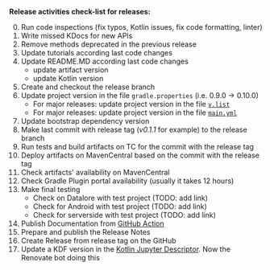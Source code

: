 **Release activities check-list for releases:**

0. Run code inspections (fix typos, Kotlin issues, fix code formatting, linter)
1. Write missed KDocs for new APIs
2. Remove methods deprecated in the previous release 
3. Update tutorials according last code changes
4. Update README.MD according last code changes
   - update artifact version
   - update Kotlin version
5. Create and checkout the release branch
6. Update project version in the file `gradle.properties` (i.e. 0.9.0 -> 0.10.0)
   - For major releases: update project version in the file [`v.list`](https://github.com/Kotlin/dataframe/blame/master/docs/StardustDocs/v.list)
   - For major releases: update project version in the file [`main.yml`](https://github.com/Kotlin/dataframe/blob/master/.github/workflows/main.yml)
7. Update bootstrap dependency version
8. Make last commit with release tag (_v0.1.1_ for example) to the release branch
9. Run tests and build artifacts on TC for the commit with the release tag
10. Deploy artifacts on MavenCentral based on the commit with the release tag 
11. Check artifacts' availability on MavenCentral 
12. Check Gradle Plugin portal availability (usually it takes 12 hours)
13. Make final testing
    - Check on Datalore with test project (TODO: add link)
    - Check for Android with test project (TODO: add link)
    - Check for serverside with test project (TODO: add link)
14. Publish Documentation from [GitHub Action](https://github.com/Kotlin/dataframe/actions/workflows/main.yml)
15. Prepare and publish the Release Notes 
16. Create Release from release tag on the GitHub 
17. Update a KDF version in the [Kotlin Jupyter Descriptor](https://github.com/Kotlin/kotlin-jupyter-libraries/blob/master/dataframe.json). Now the Renovate bot doing this 

